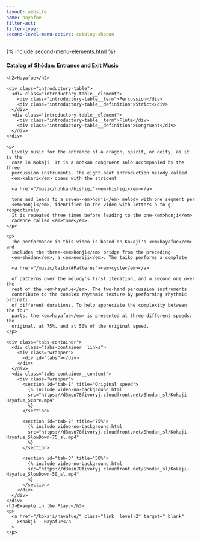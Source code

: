```yaml
---
layout: website
name: hayafue
filter-act:
filter-type:
second-level-menu-active: catalog-shodan
---
```


{% include second-menu-elements.html %}

<main class="page-content">
  <div class="text-container">
    <h4>
      <a href="/catalog-of-shodan#catalog">Catalog of Shōdan:</a> Entrance and
      Exit Music
    </h4>

    <h2>Hayafue</h2>

    <div class="introductory-table">
      <div class="introductory-table__element">
        <div class="introductory-table__term">Percussion</div>
        <div class="introductory-table__definition">Strict</div>
      </div>
      <div class="introductory-table__element">
        <div class="introductory-table__term">Flute</div>
        <div class="introductory-table__definition">Congruent</div>
      </div>
    </div>

    <p>
      Lively music for the entrance of a dragon, spirit, or deity, as it is the
      case in Kokaji. It is a nohkan congruent solo accompanied by the three
      percussion instruments. The eight-beat introduction melody called
      <em>kakari</em> opens with the strident

      <a href="/music/nohkan/hishigi"><em>hishigi</em></a>

      tone and leads to a seven-<em>honji</em> melody with one segment per
      <em>honji</em>, identified in the video with letters a to g, respectively.
      It is repeated three times before leading to the one-<em>honji</em>
      cadence called <em>tome</em>.
    </p>

    <p>
      The performance in this video is based on Kokaji's <em>hayafue</em> and
      includes the three-<em>honji</em> bridge from the preceding
      <em>shōdan</em>, a <em>noriji</em>. The taiko performs a complete

      <a href="/music/taiko/#Patterns"><em>cycle</em></a>

      of patterns over the melody’s first iteration, and a second one over the
      rest of the <em>hayafue</em>. The two-hand percussion instruments
      contribute to the complex rhythmic texture by performing rhythmic ostinati
      of different durations. To help appreciate the complexity between the four
      parts, the <em>hayafue</em> is presented at three different speeds: the
      original, at 75%, and at 50% of the original speed.
    </p>

    <div class="tabs-container">
      <div class="tabs-container__links">
        <div class="wrapper">
          <div id="tabs"></div>
        </div>
      </div>
      <div class="tabs-container__content">
        <div class="wrapper">
          <section id="tab-1" title="Original speed">
            {% include video-no-background.html
            src="https://d3msn78fivoryj.cloudfront.net/Shodan_sl/Kokaji-Hayafue_Score.mp4"
            %}
          </section>

          <section id="tab-2" title="75%">
            {% include video-no-background.html
            src="https://d3msn78fivoryj.cloudfront.net/Shodan_sl/Kokaji-Hayafue_SlowDown-75_sl.mp4"
            %}
          </section>

          <section id="tab-3" title="50%">
            {% include video-no-background.html
            src="https://d3msn78fivoryj.cloudfront.net/Shodan_sl/Kokaji-Hayafue_SlowDown-50_sl.mp4"
            %}
          </section>
        </div>
      </div>
    </div>
    <h3>Example in the Play:</h3>
    <p>
      <a href="/kokaji/hayafue/" class="link__level-2" target="_blank"
        >Koakji - Hayafue</a
      >
    </p>
  </div>
</main>
